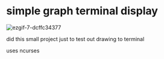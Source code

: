 # simple graph terminal display

![ezgif-7-dcffc34377](https://github.com/alexlnkp/graph-terminal/assets/79400603/bcde605e-d576-4cd4-b0b1-13514c0f61df)

did this small project just to test out drawing to terminal

uses ncurses
